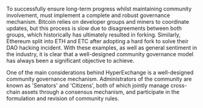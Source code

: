 To successfully ensure long-term progress whilst maintaining community involvement, must implement a complete and robust governance mechanism. Bitcoin relies on developer groups and miners to coordinate updates, but this process is slow due to disagreements between both groups, which historically has ultimately resulted in forking. Similarly, Ethereum split into ETH and ETC after adopting a hard fork to solve their DAO hacking incident. With these examples, as well as general sentiment in the industry, it is clear that a well-designed community governance model has always been a significant objective to achieve.

One of the main considerations behind HyperExchange is a well-designed community governance mechanism. Administrators of the community are known as 'Senators' and 'Citizens', both of which jointly manage cross-chain assets through a consensus mechanism, and participate in the formulation and revision of community rules.
